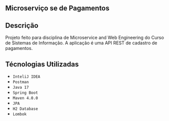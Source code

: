 ## Microserviço se de Pagamentos

## Descrição
Projeto feito para disciplina de Microservice and Web Engineering do Curso de Sistemas de Informação.
A aplicação é uma API REST de cadastro de pagamentos.

## Técnologias Utilizadas
- ``InteliJ IDEA``
- ``Postman``
- ``Java 17``
- ``Spring Boot``
- ``Maven 4.0.0``
- ``JPA``
- ``H2 Database``
- ``Lombok``
